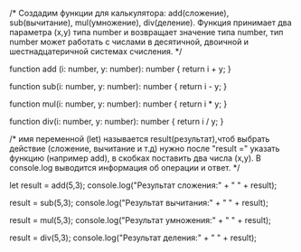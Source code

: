 /* Cоздадим функции для калькулятора: add(сложение), sub(вычитание), mul(умножение), div(деление).
Функция принимает два параметра (x,y) типа number и возвращает значение типа number,
тип number может работать с числами в десятичной, двоичной и шестнадцатеричной системах счисления. 
*/

function add (i: number, y: number): number {
	return i + y;
}

function sub(i: number, y: number): number {
	return i - y;
}

function mul(i: number, y: number): number {
	return i * y;
}

function div(i: number, y: number): number {
	return i / y;
}

/* имя переменной (let) называется result(результат),чтоб выбрать действие (сложение, вычитание и т.д) 
нужно после "result =" указать функцию (например add), в скобках поставить два числа (x,y). 
В console.log выводится информация об операции и ответ. 
*/

let result = add(5,3);
console.log("Результат сложения:" + " " + result);

result = sub(5,3);
console.log("Результат вычитания:" + " " + result);

result = mul(5,3);
console.log("Результат умножения:" + " " + result);

result = div(5,3);
console.log("Результат деления:" + " " + result);
